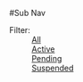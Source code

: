 #Sub Nav

<dl class="sub-nav">
    <dt>Filter:</dt>
    <dd class="active"><a href="#">All</a></dd>
    <dd><a href="#">Active</a></dd>
    <dd><a href="#">Pending</a></dd>
    <dd><a href="#">Suspended</a></dd>
</dl>